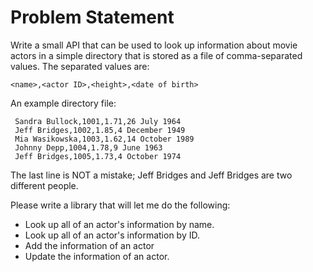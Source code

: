Problem Statement
=================
Write a small API that can be used to look up information about movie actors in a simple directory that is stored as a file of comma-separated values. The separated values are:

    <name>,<actor ID>,<height>,<date of birth>
 

An example directory file:

     Sandra Bullock,1001,1.71,26 July 1964
     Jeff Bridges,1002,1.85,4 December 1949
     Mia Wasikowska,1003,1.62,14 October 1989
     Johnny Depp,1004,1.78,9 June 1963
     Jeff Bridges,1005,1.73,4 October 1974
 

The last line is NOT a mistake; Jeff Bridges and Jeff Bridges are two different people.

Please write a library that will let me do the following:

* Look up all of an actor's information by name.
* Look up all of an actor's information by ID.
* Add the information of an actor
* Update the information of an actor.